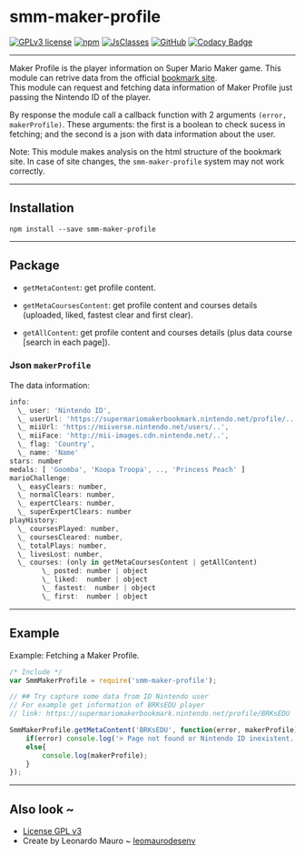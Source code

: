 # smm-maker-profile

[![GPLv3 license](https://img.shields.io/badge/License-GPLv3-blue.svg)](LICENSE.md)
[![npm](https://img.shields.io/badge/Code-npm-yellow.svg)](https://www.npmjs.com/package/smm-maker-profile)
[![JsClasses](https://img.shields.io/badge/Code-JsClasses-yellow.svg)](https://www.jsclasses.org/smm-maker-profile)
[![GitHub](https://img.shields.io/badge/Code-GitHub-yellow.svg)](https://github.com/leomaurodesenv/smm-maker-profile)
[![Codacy Badge](https://api.codacy.com/project/badge/Grade/7d580f40e6a541899ec4cff3b7a5253b)](https://www.codacy.com/app/leomaurodesenv/smm-maker-profile?utm_source=github.com&amp;utm_medium=referral&amp;utm_content=leomaurodesenv/smm-maker-profile&amp;utm_campaign=Badge_Grade)

---
Maker Profile is the player information on Super Mario Maker game. This module can retrive data from the official [bookmark site](https://supermariomakerbookmark.nintendo.net).   
This module can request and fetching data information of Maker Profile just passing the Nintendo ID of the player.  

By response the module call a callback function with 2 arguments `(error, makerProfile)`. These arguments: the first is a boolean to check sucess in fetching; and the second is a json with data information about the user.  

Note: This module makes analysis on the html structure of the bookmark site. In case of site changes, the `smm-maker-profile` system may not work correctly.  

---
## Installation

```shell
npm install --save smm-maker-profile
```
   
---
## Package

-   `getMetaContent`: get profile content.

-   `getMetaCoursesContent`: get profile content and courses details (uploaded, liked, fastest clear and first clear).

-   `getAllContent`: get profile content and courses details (plus data course \[search in each page]).
      
### Json `makerProfile`

The data information:    

```js
info: 
  \_ user: 'Nintendo ID',
  \_ userUrl: 'https://supermariomakerbookmark.nintendo.net/profile/..',
  \_ miiUrl: 'https://miiverse.nintendo.net/users/..',
  \_ miiFace: 'http://mii-images.cdn.nintendo.net/..',
  \_ flag: 'Country',
  \_ name: 'Name'
stars: number
medals: [ 'Goomba', 'Koopa Troopa', .., 'Princess Peach' ]
marioChallenge: 
  \_ easyClears: number,
  \_ normalClears: number,
  \_ expertClears: number,
  \_ superExpertClears: number
playHistory: 
  \_ coursesPlayed: number,
  \_ coursesCleared: number,
  \_ totalPlays: number,
  \_ livesLost: number,
  \_ courses: (only in getMetaCoursesContent | getAllContent)
        \_ posted: number | object
        \_ liked:  number | object
        \_ fastest:  number | object
        \_ first:  number | object
```
   
---
## Example  

Example: Fetching a Maker Profile.
   
```js
/* Include */
var SmmMakerProfile = require('smm-maker-profile');

// ## Try capture some data from ID Nintendo user
// For example get information of BRKsEDU player
// link: https://supermariomakerbookmark.nintendo.net/profile/BRKsEDU

SmmMakerProfile.getMetaContent('BRKsEDU', function(error, makerProfile) {
    if(error) console.log('> Page not found or Nintendo ID inexistent.');
    else{
        console.log(makerProfile);
    }
});
```

---
## Also look ~

-   [License GPL v3](LICENSE)
-   Create by Leonardo Mauro ~ [leomaurodesenv](https://github.com/leomaurodesenv/)

